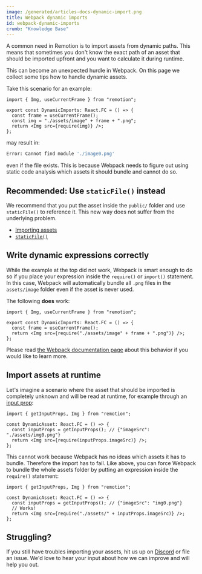 ```yaml
---
image: /generated/articles-docs-dynamic-import.png
title: Webpack dynamic imports
id: webpack-dynamic-imports
crumb: "Knowledge Base"
---
```


A common need in Remotion is to import assets from dynamic paths. This means that sometimes you don't know the exact path of an asset that should be imported upfront and you want to calculate it during runtime.

This can become an unexpected hurdle in Webpack. On this page we collect some tips how to handle dynamic assets.

Take this scenario for an example:

```tsx twoslash
import { Img, useCurrentFrame } from "remotion";

export const DynamicImports: React.FC = () => {
  const frame = useCurrentFrame();
  const img = "./assets/image" + frame + ".png";
  return <Img src={require(img)} />;
};
```

may result in:

```bash
Error: Cannot find module './image0.png'
```

even if the file exists. This is because Webpack needs to figure out using static code analysis which assets it should bundle and cannot do so.

## Recommended: Use `staticFile()` instead

We recommend that you put the asset inside the `public/` folder and use `staticFile()` to reference it. This new way does not suffer from the underlying problem.

- [Importing assets](/docs/assets)
- [`staticFile()`](/docs/staticfile)

## Write dynamic expressions correctly

While the example at the top did not work, Webpack is smart enough to do so if you place your expression inside the `require()` or `import()` statement. In this case, Webpack will automatically bundle all `.png` files in the `assets/image` folder even if the asset is never used.

The following **does** work:

```tsx twoslash
import { Img, useCurrentFrame } from "remotion";

export const DynamicImports: React.FC = () => {
  const frame = useCurrentFrame();
  return <Img src={require("./assets/image" + frame + ".png")} />;
};
```

Please read [the Webpack documentation page](https://webpack.js.org/api/module-methods/#dynamic-expressions-in-import) about this behavior if you would like to learn more.

## Import assets at runtime

Let's imagine a scenario where the asset that should be imported is completely unknown and will be read at runtime, for example through an [input prop](/docs/get-input-props):

```tsx twoslash
import { getInputProps, Img } from "remotion";

const DynamicAsset: React.FC = () => {
  const inputProps = getInputProps(); // {"imageSrc": "./assets/img0.png"}
  return <Img src={require(inputProps.imageSrc)} />;
};
```

This cannot work because Webpack has no ideas which assets it has to bundle. Therefore the import has to fail.
Like above, you can force Webpack to bundle the whole assets folder by putting an expression inside the `require()` statement:

```tsx twoslash
import { getInputProps, Img } from "remotion";

const DynamicAsset: React.FC = () => {
  const inputProps = getInputProps(); // {"imageSrc": "img0.png"}
  // Works!
  return <Img src={require("./assets/" + inputProps.imageSrc)} />;
};
```

## Struggling?

If you still have troubles importing your assets, hit us up on [Discord](https://remotion.dev/discord) or file an issue. We'd love to hear your input about how we can improve and will help you out.
